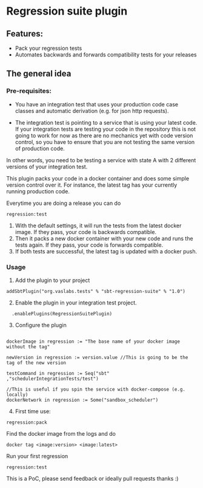 # Regression suite plugin

## Features:
- Pack your regression tests
- Automates backwards and forwards compatibility tests for your releases


## The general idea

### Pre-requisites:

- You have an integration test that uses your production code case classes and automatic derivation (e.g. for
json http requests).

- The integration test is pointing to a service that is using your latest code. If your integration
tests are testing your code in the repository this is not going to work for now as there are no mechanics yet with code version control, so you have to ensure that you are not testing the same version of production code.

In other words, you need to be testing a service with state A with 2 different versions of your integration test.


This plugin packs your code in a docker container and does some simple version control over it. For instance, the
latest tag has your currently running production code.

Everytime you are doing a release you can do
```
regression:test
```
1. With the default settings, it will run the tests from the latest docker image. If they pass, your code is
backwards compatible.
2. Then it packs a new docker container with your new code and runs the tests again. If they pass, your code
is forwards compatible.
3. If both tests are successful, the latest tag is updated with a docker push.


### Usage

1. Add the plugin to your project

```
addSbtPlugin("org.vaslabs.tests" % "sbt-regression-suite" % "1.0")
```

2. Enable the plugin in your integration test project.
```
  .enablePlugins(RegressionSuitePlugin)
```
3. Configure the plugin

```

dockerImage in regression := "The base name of your docker image without the tag"

newVersion in regression := version.value //This is going to be the tag of the new version

testCommand in regression := Seq("sbt" ,"schedulerIntegrationTests/test")

//This is useful if you spin the service with docker-compose (e.g. locally)
dockerNetwork in regression := Some("sandbox_scheduler")

```

4. First time use:
```
regression:pack
```
Find the docker image from the logs and do
```
docker tag <image:version> <image:latest>
```
Run your first regression
```
regression:test
```


This is a PoC, please send feedback or ideally pull requests thanks :)
